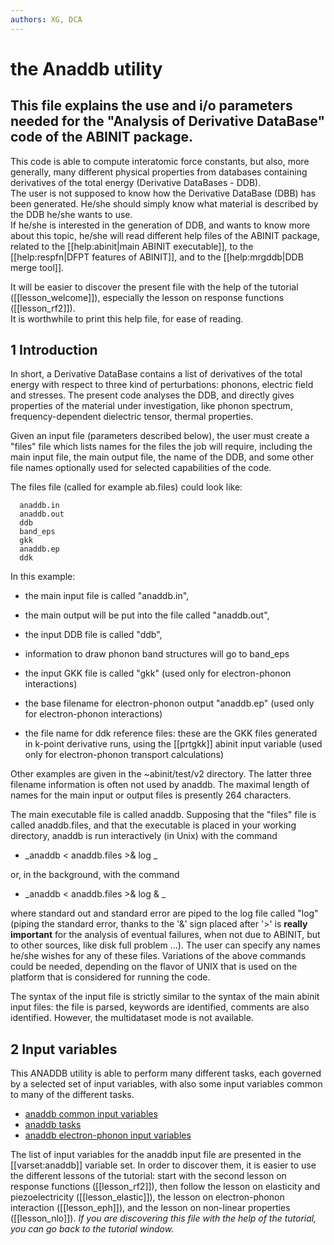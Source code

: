 ```yaml
---
authors: XG, DCA
---
```


# the Anaddb utility  

## This file explains the use and i/o parameters needed for the "Analysis of Derivative DataBase" code of the ABINIT package.  

This code is able to compute interatomic force constants, but also, more
generally, many different physical properties from databases containing
derivatives of the total energy (Derivative DataBases - DDB).  
The user is not supposed to know how the Derivative DataBase (DBB) has been
generated. He/she should simply know what material is described by the DDB
he/she wants to use.  
If he/she is interested in the generation of DDB, and wants to know more about
this topic, he/she will read different help files of the ABINIT package,
related to the [[help:abinit|main ABINIT executable]], to the
[[help:respfn|DFPT features of ABINIT]], and to the [[help:mrgddb|DDB merge
tool]].

It will be easier to discover the present file with the help of the tutorial
([[lesson_welcome]]), especially the lesson on response functions
([[lesson_rf2]]).  
It is worthwhile to print this help file, for ease of reading.


## 1 Introduction

  
In short, a Derivative DataBase contains a list of derivatives of the total
energy with respect to three kind of perturbations: phonons, electric field
and stresses. The present code analyses the DDB, and directly gives properties
of the material under investigation, like phonon spectrum, frequency-dependent
dielectric tensor, thermal properties.

Given an input file (parameters described below), the user must create a
"files" file which lists names for the files the job will require, including
the main input file, the main output file, the name of the DDB, and some other
file names optionally used for selected capabilities of the code.

The files file (called for example ab.files) could look like:

    
    
      anaddb.in  
      anaddb.out  
      ddb  
      band_eps  
      gkk  
      anaddb.ep  
      ddk  
     

In this example:  

  * the main input file is called "anaddb.in",   

  * the main output will be put into the file called "anaddb.out",   

  * the input DDB file is called "ddb",   

  * information to draw phonon band structures will go to band_eps  

  * the input GKK file is called "gkk" (used only for electron-phonon interactions)  

  * the base filename for electron-phonon output "anaddb.ep" (used only for electron-phonon interactions)  

  * the file name for ddk reference files: these are the GKK files generated in k-point derivative runs, using the [[prtgkk]] abinit input variable (used only for electron-phonon transport calculations)

Other examples are given in the ~abinit/test/v2 directory. The latter three
filename information is often not used by anaddb. The maximal length of names
for the main input or output files is presently 264 characters.

The main executable file is called anaddb. Supposing that the "files" file is
called anaddb.files, and that the executable is placed in your working
directory, anaddb is run interactively (in Unix) with the command

  * _anaddb < anaddb.files >& log _

  
or, in the background, with the command

  * _anaddb < anaddb.files >& log & _

where standard out and standard error are piped to the log file called "log"
(piping the standard error, thanks to the '&' sign placed after '>' is
**really important** for the analysis of eventual failures, when not due to
ABINIT, but to other sources, like disk full problem ...). The user can
specify any names he/she wishes for any of these files. Variations of the
above commands could be needed, depending on the flavor of UNIX that is used
on the platform that is considered for running the code.

The syntax of the input file is strictly similar to the syntax of the main
abinit input files: the file is parsed, keywords are identified, comments are
also identified. However, the multidataset mode is not available.



## 2 Input variables

  
This ANADDB utility is able to perform many different tasks, each governed by
a selected set of input variables, with also some input variables common to
many of the different tasks.

* [ anaddb common input variables](../../topics/generated_files/topic_anaddbCommon.html)
* [ anaddb tasks](../../topics/generated_files/topic_anaddbSpec.html)
* [ anaddb electron-phonon input variables](../../topics/generated_files/topic_anaddbEPC.html)

The list of input variables for the anaddb input file are presented in the
[[varset:anaddb]] variable set. In order to discover them, it is easier to use
the different lessons of the tutorial: start with the second lesson on
response functions ([[lesson_rf2]]), then follow the lesson on elasticity and
piezoelectricity ([[lesson_elastic]]), the lesson on electron-phonon
interaction ([[lesson_eph]]), and the lesson on non-linear properties
([[lesson_nlo]]). _If you are discovering this file with the help of the
tutorial, you can go back to the tutorial window._




